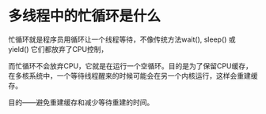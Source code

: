 # 多线程中的忙循环是什么



忙循环就是程序员用循环让一个线程等待，不像传统方法wait(), sleep() 或 yield() 它们都放弃了CPU控制，

而忙循环不会放弃CPU，它就是在运行一个空循环。目的是为了保留CPU缓存，在多核系统中，一个等待线程醒来的时候可能会在另一个内核运行，这样会重建缓存。

目的——避免重建缓存和减少等待重建的时间。

